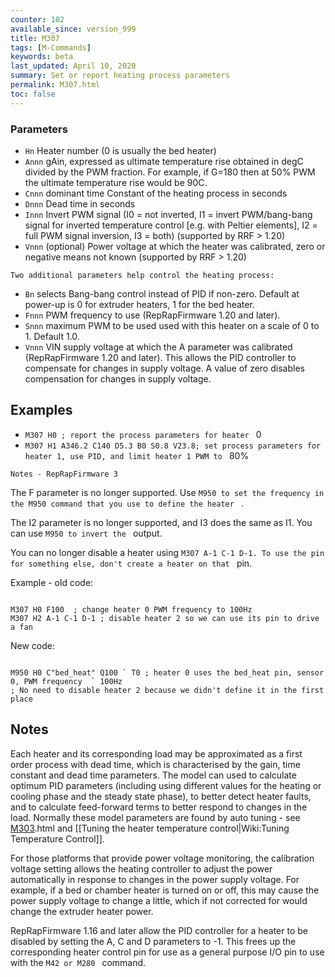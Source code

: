 ```yaml
---
counter: 102
available_since: version_999
title: M307
tags: [M-Commands] 
keywords: beta 
last_updated: April 10, 2020 
summary: Set or report heating process parameters 
permalink: M307.html
toc: false 
---
```



### Parameters

* `Hn` Heater number (0 is usually the bed heater)
* `Annn` gAin, expressed as ultimate temperature rise obtained in degC divided by the PWM fraction. For example, if G=180 then at 50% PWM the ultimate temperature rise would be 90C.
* `Cnnn` dominant time Constant of the heating process in seconds
* `Dnnn` Dead time in seconds
* `Innn` Invert PWM signal (I0 = not inverted, I1 = invert PWM/bang-bang signal for inverted temperature control [e.g. with Peltier elements], I2 = full PWM signal inversion, I3 = both) (supported by RRF > 1.20)
* `Vnnn` (optional) Power voltage at which the heater was calibrated, zero or negative means not known (supported by RRF > 1.20)

`Two additional parameters help control the heating process:`

* `Bn` selects Bang-bang control instead of PID if non-zero. Default at power-up is 0 for extruder heaters, 1 for the bed heater.
* `Fnnn` PWM frequency to use (RepRapFirmware 1.20 and later).
* `Snnn` maximum PWM to be used used with this heater on a scale of 0 to 1. Default 1.0.
* `Vnnn` VIN supply voltage at which the A parameter was calibrated (RepRapFirmware 1.20 and later). This allows the PID controller to compensate for changes in supply voltage. A value of zero disables compensation for changes in supply voltage.

## Examples

* ` M307 H0 ; report the process parameters for heater  ` 0
* ` M307 H1 A346.2 C140 D5.3 B0 S0.8 V23.8; set process parameters for heater 1, use PID, and limit heater 1 PWM to  ` 80%

`Notes - RepRapFirmware 3`

The F parameter is no longer supported. Use ` M950 to set the frequency in the M950 command that you use to define the heater  ` .

The I2 parameter is no longer supported, and I3 does the same as I1. You can use ` M950 to invert the  ` output.

You can no longer disable a heater using ` M307 A-1 C-1 D-1. To use the pin for something else, don't create a heater on that  ` pin.

Example - old code:

```

M307 H0 F100  ; change heater 0 PWM frequency to 100Hz
M307 H2 A-1 C-1 D-1 ; disable heater 2 so we can use its pin to drive a fan

```

New code:

```

M950 H0 C"bed_heat" Q100 ` T0 ; heater 0 uses the bed_heat pin, sensor 0, PWM frequency  ` 100Hz
; No need to disable heater 2 because we didn't define it in the first place

```

## Notes

Each heater and its corresponding load may be approximated as a first order process with dead time, which is characterised by the gain, time constant and dead time parameters. The model can used to calculate optimum PID parameters (including using different values for the heating or cooling phase and the steady state phase), to better detect heater faults, and to calculate feed-forward terms to better respond to changes in the load. Normally these model parameters are found by auto tuning - see [M303](M303).html and [[Tuning the heater temperature control|Wiki:Tuning Temperature Control]].

For those platforms that provide power voltage monitoring, the calibration voltage setting allows the heating controller to adjust the power automatically in response to changes in the power supply voltage. For example, if a bed or chamber heater is turned on or off, this may cause the power supply voltage to change a little, which if not corrected for would change the extruder heater power.

RepRapFirmware 1.16 and later allow the PID controller for a heater to be disabled by setting the A, C and D parameters to -1. This frees up the corresponding heater control pin for use as a general purpose I/O pin to use with the ` M42 or M280  ` command.

